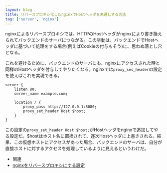 ```yaml
---
layout: blog
title: リバースプロキシ化したnginxでHostヘッダを素通しする方法
tag: ['server', 'nginx']
---
```


nginxによるリバースプロキシでは、HTTPのHostヘッダがnginxにより書き換えられてバックエンドのサーバにつながる。この挙動は、バックエンドでHostヘッダに基づいて処理をする場合(例えばCookieの付与もそう)に、思わぬ落とし穴となる。

これを避けるために、バックエンドのサーバにも、nginxにアクセスされた時と同様のHostヘッダを付与してやりたくなる。nginxでは`proxy_ses_header`の設定を使えばこれを実現できる。

~~~~
server {
	listen 80;
	server_name example.com;

	location / {
		proxy_pass http://127.0.0.1:8080;
		proxy_set_header Host $host;
	}
}
~~~~

この設定の`proxy_set_header Host $host;`がHostヘッダをnginxで追加してやる設定だ。$hostはホスト名に置換されて、逐次Hostヘッダに上書きされる。結果、この仮想ホストにアクセスがあった場合、バックエンドのサーバは、自分が直接ホストに対するアクセスを処理しているように見えるというわけだ。

- 関連
 - [nginxをリバースプロキシにする設定](http://www.xmisao.com/2013/10/11/nginx-reverse-proxy.html)
